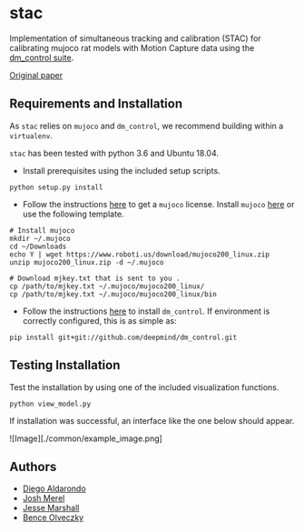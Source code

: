 # stac
Implementation of simultaneous tracking and calibration (STAC) for calibrating mujoco rat models with Motion Capture data using the [dm_control suite](https://github.com/deepmind/dm_control).

[Original paper](https://ieeexplore.ieee.org/abstract/document/7030016)

## Requirements and Installation
As `stac` relies on `mujoco` and `dm_control`, we recommend building within a `virtualenv`.

`stac` has been tested with python 3.6 and Ubuntu 18.04.

* Install prerequisites using the included setup scripts.
```
python setup.py install
```
* Follow the instructions [here](https://www.roboti.us/license.html) to get a `mujoco` license. Install `mujoco` [here](https://www.roboti.us/index.html) or use the following template.
```
# Install mujoco
mkdir ~/.mujoco
cd ~/Downloads
echo Y | wget https://www.roboti.us/download/mujoco200_linux.zip
unzip mujoco200_linux.zip -d ~/.mujoco

# Download mjkey.txt that is sent to you .
cp /path/to/mjkey.txt ~/.mujoco/mujoco200_linux/
cp /path/to/mjkey.txt ~/.mujoco/mujoco200_linux/bin
```

* Follow the instructions [here](https://github.com/deepmind/dm_control) to install `dm_control`. If environment is correctly configured, this is as simple as:
```
pip install git+git://github.com/deepmind/dm_control.git
```

## Testing Installation

Test the installation by using one of the included visualization functions.

```
python view_model.py
```
If installation was successful, an interface like the one below should appear.

![Image][./common/example_image.png]

## Authors
* [Diego Aldarondo](https://github.com/diegoaldarondo)
* [Josh Merel](https://github.com/jsmerel)
* [Jesse Marshall](https://github.com/jessedmarshall)
* [Bence Olveczky](https://olveczkylab.oeb.harvard.edu/)
